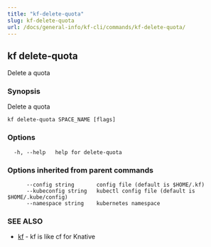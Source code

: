 ```yaml
---
title: "kf-delete-quota"
slug: kf-delete-quota
url: /docs/general-info/kf-cli/commands/kf-delete-quota/
---
```

## kf delete-quota

Delete a quota

### Synopsis

Delete a quota

```
kf delete-quota SPACE_NAME [flags]
```

### Options

```
  -h, --help   help for delete-quota
```

### Options inherited from parent commands

```
      --config string       config file (default is $HOME/.kf)
      --kubeconfig string   kubectl config file (default is $HOME/.kube/config)
      --namespace string    kubernetes namespace
```

### SEE ALSO

* [kf](/docs/general-info/kf-cli/commands/kf/)	 - kf is like cf for Knative

